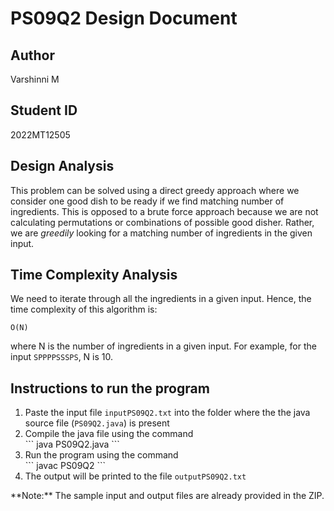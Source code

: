 # PS09Q2 Design Document

## Author
Varshinni M

## Student ID
2022MT12505

## Design Analysis
This problem can be solved using a direct greedy approach where we consider one good dish to be ready if we find matching number of ingredients. This is opposed to a brute force approach because we are not calculating permutations or combinations of possible good disher. Rather, we are *greedily* looking for a matching number of ingredients in the given input.

## Time Complexity Analysis
We need to iterate through all the ingredients in a given input. Hence, the time complexity of this algorithm is:
```
O(N)
```
where N is the number of ingredients in a given input. For example, for the input `SPPPPSSSPS`, N is 10.

## Instructions to run the program
<ol>
<li>Paste the input file <code>inputPS09Q2.txt</code> into the folder where the the java source file (<code>PS09Q2.java</code>) is present</li>
<li>Compile the java file using the command</li>
```
java PS09Q2.java
```
<li>Run the program using the command</li>
```
javac PS09Q2
```
<li>The output will be printed to the file <code>outputPS09Q2.txt</code></li>
</ol>
**Note:** The sample input and output files are already provided in the ZIP.
